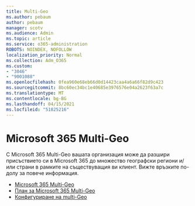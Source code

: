 ```yaml
---
title: Multi-Geo
ms.author: pebaum
author: pebaum
manager: scotv
ms.audience: Admin
ms.topic: article
ms.service: o365-administration
ROBOTS: NOINDEX, NOFOLLOW
localization_priority: Normal
ms.collection: Adm_O365
ms.custom:
- "3046"
- "9001088"
ms.openlocfilehash: 0fea960e68eb66d0d14423caa4a6a66f82d9c423
ms.sourcegitcommit: 8bc60ec34bc1e40685e3976576e04a2623f63a7c
ms.translationtype: MT
ms.contentlocale: bg-BG
ms.lasthandoff: 04/15/2021
ms.locfileid: "51825216"
---
```

# <a name="microsoft-365-multi-geo"></a>Microsoft 365 Multi-Geo

С Microsoft 365 Multi-Geo вашата организация може да разшири присъствието си в Microsoft 365 до множество географски региони и/или страни в рамките на съществуващия ви клиент. Вижте връзките по-долу за повече информация.

- [Microsoft 365 Multi-Geo](https://docs.microsoft.com/office365/enterprise/office-365-multi-geo)
- [План за Microsoft 365 Multi-Geo](https://docs.microsoft.com/office365/enterprise/plan-for-multi-geo)
- [Конфигуриране на multi-Geo](https://docs.microsoft.com/office365/enterprise/multi-geo-tenant-configuration)
